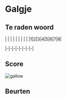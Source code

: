 # Galgje

## Te raden woord

| | | | | | | | |
|1|2|3|4|5|6|7|8|

|-|-|-|-|-|-|-|-|



## Score
![gallow](./images/1.png)

## Beurten
